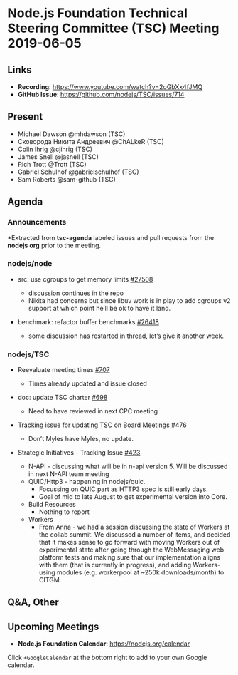 # Node.js Foundation Technical Steering Committee (TSC) Meeting 2019-06-05

## Links

* **Recording**:  https://www.youtube.com/watch?v=2oGbXx4fJMQ
* **GitHub Issue**: https://github.com/nodejs/TSC/issues/714

## Present

* Michael Dawson @mhdawson (TSC)
* Сковорода Никита Андреевич @ChALkeR (TSC)
* Colin Ihrig @cjihrig (TSC)
* James Snell @jasnell (TSC)
* Rich Trott @Trott (TSC)
* Gabriel Schulhof @gabrielschulhof (TSC)
* Sam Roberts @sam-github (TSC)

## Agenda

### Announcements
 
*Extracted from **tsc-agenda** labeled issues and pull requests from the **nodejs org** prior to the meeting.

### nodejs/node

* src: use cgroups to get memory limits [#27508](https://github.com/nodejs/node/pull/27508)
  * discussion continues in the repo
  * Nikita had concerns but since libuv work is in play to add cgroups v2 support at which
    point he’ll be ok to have it land.

* benchmark: refactor buffer benchmarks [#26418](https://github.com/nodejs/node/pull/26418)
  * some discussion has restarted in thread, let’s give it another week.

### nodejs/TSC

* Reevaluate meeting times [#707](https://github.com/nodejs/TSC/issues/707)
  * Times already updated and issue closed

* doc: update TSC charter [#698](https://github.com/nodejs/TSC/pull/698)
  * Need to have reviewed in next CPC meeting

* Tracking issue for updating TSC on Board Meetings [#476](https://github.com/nodejs/TSC/issues/476)
  * Don’t Myles have Myles, no update.

* Strategic Initiatives - Tracking Issue [#423](https://github.com/nodejs/TSC/issues/423)
  * N-API - discussing what will be in n-api version 5. Will be discussed in next N-API team
    meeting
  * QUIC/Http3 - happening in nodejs/quic. 
    * Focussing on QUIC part as HTTP3 spec is still early days.
    * Goal of mid to late August to get experimental version into Core.
  * Build Resources
    * Nothing to report
  * Workers
    * From Anna - we had a session discussing the state of Workers at the collab summit. 
      We discussed a number of items, and decided that it makes sense to go
      forward with moving Workers out of experimental state after going through
      the WebMessaging web platform tests and making sure that our implementation
      aligns with them (that is currently in progress), and adding Workers-using
      modules (e.g. workerpool at ~250k downloads/month) to CITGM.

## Q&A, Other

## Upcoming Meetings

* **Node.js Foundation Calendar**: https://nodejs.org/calendar

Click `+GoogleCalendar` at the bottom right to add to your own Google calendar.

